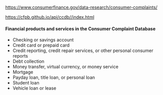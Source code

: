 
https://www.consumerfinance.gov/data-research/consumer-complaints/

https://cfpb.github.io/api/ccdb//index.html  

#### Financial products and services in the Consumer Complaint Database  
* Checking or savings account  
* Credit card or prepaid card  
* Credit reporting, credit repair services, or other personal consumer reports  
* Debt collection  
* Money transfer, virtual currency, or money service  
* Mortgage  
* Payday loan, title loan, or personal loan  
* Student loan  
* Vehicle loan or lease  
